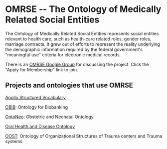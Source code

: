 # OMRSE -- The Ontology of Medically Related Social Entities

The Ontology of Medically Related Social Entities represents social entities relevant to health care, such as health-care related roles, gender roles, marriage contracts. It grew out of efforts to represent the reality underlying the demographic information required by the federal government's "meaningful use" criteria for electronic medical records.

There is an [OMRSE Google Group](http://groups.google.com/group/omrse-discuss) for discussing the project. Click the "Apply for Membership" link to join. 

## Projects and ontologies that use OMRSE

[Apollo Structured Vocabulary](http://code.google.com/p/apollo/)

[OBIB](https://github.com/biobanking/biobanking): Ontology for Biobanking

[OntoNeo](https://ontoneo.com/): Obstetric and Neonatal Ontology

[Oral Health and Disease Ontology](https://github.com/wdduncan/ohd-ontology)

[OOST](https://github.com/OOSTT/OOSTT:): Ontology of Organizational Structures of Trauma centers and Trauma systems
